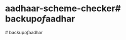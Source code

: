 # aadhaar-scheme-checker#   b a c k u p _ o f _ a a d h a r  
 #   b a c k u p _ o f _ a a d h a r  
 
